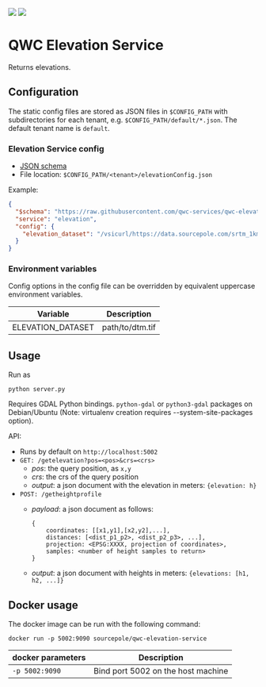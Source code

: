 [![](https://github.com/qwc-services/qwc-elevation-service/workflows/build/badge.svg)](https://github.com/qwc-services/qwc-elevation-service/actions)
[![](https://img.shields.io/docker/pulls/sourcepole/qwc-elevation-service)](https://hub.docker.com/repository/docker/sourcepole/qwc-elevation-service)

QWC Elevation Service
=====================

Returns elevations.


Configuration
-------------

The static config files are stored as JSON files in `$CONFIG_PATH` with subdirectories for each tenant,
e.g. `$CONFIG_PATH/default/*.json`. The default tenant name is `default`.

### Elevation Service config

* [JSON schema](schemas/qwc-elevation-service.json)
* File location: `$CONFIG_PATH/<tenant>/elevationConfig.json`

Example:
```json
{
  "$schema": "https://raw.githubusercontent.com/qwc-services/qwc-elevation-service/master/schemas/qwc-elevation-service.json",
  "service": "elevation",
  "config": {
    "elevation_dataset": "/vsicurl/https://data.sourcepole.com/srtm_1km_3857.tif"
  }
}
```

### Environment variables

Config options in the config file can be overridden by equivalent uppercase environment variables.

| Variable                | Description            |
|-------------------------|------------------------|
| ELEVATION_DATASET       | path/to/dtm.tif        |


Usage
-----

Run as

    python server.py

Requires GDAL Python bindings. `python-gdal` or `python3-gdal` packages on Debian/Ubuntu (Note: virtualenv creation requires --system-site-packages option).

API:
* Runs by default on `http://localhost:5002`
* `GET: /getelevation?pos=<pos>&crs=<crs>`
  - *pos*: the query position, as `x,y`
  - *crs*: the crs of the query position
  - *output*: a json document with the elevation in meters: `{elevation: h}`
* `POST: /getheightprofile`
  - *payload*: a json document as follows:

        {
            coordinates: [[x1,y1],[x2,y2],...],
            distances: [<dist_p1_p2>, <dist_p2_p3>, ...],
            projection: <EPSG:XXXX, projection of coordinates>,
            samples: <number of height samples to return>
        }

  - *output*: a json document with heights in meters: `{elevations: [h1, h2, ...]}`


Docker usage
------------

The docker image can be run with the following command:

    docker run -p 5002:9090 sourcepole/qwc-elevation-service


| docker parameters | Description |
|----------------------|-------------|
|`-p 5002:9090` | Bind port 5002 on the host machine |
